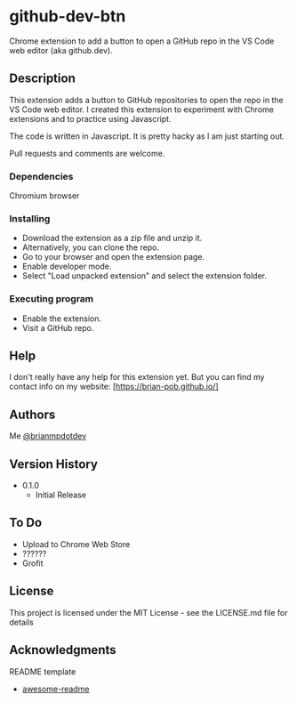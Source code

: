 # github-dev-btn

Chrome extension to add a button to open a GitHub repo in the VS Code web editor (aka github.dev).

## Description

This extension adds a button to GitHub repositories to open the repo in the VS Code web editor. I created this extension to experiment with Chrome extensions and to practice using Javascript.

The code is written in Javascript. It is pretty hacky as I am just starting out.

Pull requests and comments are welcome.

### Dependencies

Chromium browser

### Installing

* Download the extension as a zip file and unzip it.
* Alternatively, you can clone the repo.
* Go to your browser and open the extension page.
* Enable developer mode.
* Select "Load unpacked extension" and select the extension folder.

### Executing program

* Enable the extension.
* Visit a GitHub repo.

## Help

I don't really have any help for this extension yet. But you can find my contact info on my website: [https://brian-pob.github.io/]

## Authors

Me
[@brianmpdotdev](https://twitter.com/brianmpdotdev)

## Version History

* 0.1.0
  * Initial Release

## To Do

* Upload to Chrome Web Store
* ??????
* Grofit

## License

This project is licensed under the MIT License - see the LICENSE.md file for details

## Acknowledgments

README template

* [awesome-readme](https://gist.github.com/DomPizzie/7a5ff55ffa9081f2de27c315f5018afc)
